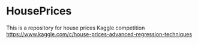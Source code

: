 # HousePrices
This is a repository for house prices Kaggle competition
https://www.kaggle.com/c/house-prices-advanced-regression-techniques

